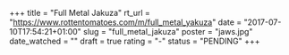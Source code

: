 +++
title = "Full Metal Jakuza"
rt_url = "https://www.rottentomatoes.com/m/full_metal_yakuza"
date = "2017-07-10T17:54:21+01:00"
slug = "full_metal_jakuza"
poster = "jaws.jpg"
date_watched = ""
draft = true
rating = "-"
status = "PENDING"
+++